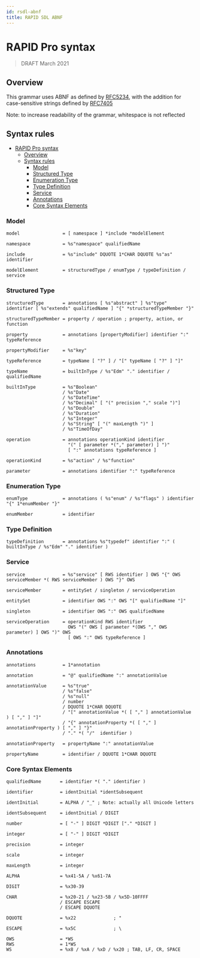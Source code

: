 ```yaml
---
id: rsdl-abnf
title: RAPID SDL ABNF
---
```


# RAPID Pro syntax

> DRAFT
> March 2021

## Overview

This grammar uses ABNF as defined by [RFC5234](https://tools.ietf.org/html/rfc5234), with the addition for case-sensitive strings defined by [RFC7405](https://tools.ietf.org/html/rfc7405)

Note: to increase readability of the grammar, whitespace is not reflected

## Syntax rules

- [RAPID Pro syntax](#rapid-pro-syntax)
  - [Overview](#overview)
  - [Syntax rules](#syntax-rules)
    - [Model](#model)
    - [Structured Type](#structured-type)
    - [Enumeration Type](#enumeration-type)
    - [Type Definition](#type-definition)
    - [Service](#service)
    - [Annotations](#annotations)
    - [Core Syntax Elements](#core-syntax-elements)

### Model

```ABNF
model                = [ namespace ] *include *modelElement

namespace            = %s"namespace" qualifiedName

include              = %s"include" DQUOTE 1*CHAR DQUOTE %s"as" identifier

modelElement         = structuredType / enumType / typeDefinition / service
```

### Structured Type

```ABNF
structuredType       = annotations [ %s"abstract" ] %s"type" identifier [ %s"extends" qualifiedName ] "{" *structuredTypeMember "}"

structuredTypeMember = property / operation ; property, action, or function

property             = annotations [propertyModifier] identifier ":" typeReference

propertyModifier     = %s"key"

typeReference        = typeName [ "?" ] / "[" typeName [ "?" ] "]"

typeName             = builtInType / %s"Edm" "." identifier / qualifiedName

builtInType          = %s"Boolean"
                     / %s"Date"
                     / %s"DateTime"
                     / %s"Decimal" [ "(" precision "," scale ")"]
                     / %s"Double"
                     / %s"Duration"
                     / %s"Integer"
                     / %s"String" [ "(" maxLength ")" ]
                     / %s"TimeOfDay"

operation            = annotations operationKind identifier
                       "(" [ parameter *("," parameter) ] ")"
                       [ ":" annotations typeReference ]

operationKind        = %s"action" / %s"function"

parameter            = annotations identifier ":" typeReference
```

### Enumeration Type

```ABNF
enumType             = annotations ( %s"enum" / %s"flags" ) identifier "{" 1*enumMember "}"

enumMember           = identifier
```

### Type Definition

```ABNF
typeDefinition       = annotations %s"typedef" identifier ":" ( builtInType / %s"Edm" "." identifier )
```

### Service

```ABNF
service              = %s"service" [ RWS identifier ] OWS "{" OWS serviceMember *( RWS serviceMember ) OWS "}" OWS

serviceMember        = entitySet / singleton / serviceOperation

entitySet            = identifier OWS ":" OWS "[" qualifiedName "]"

singleton            = identifier OWS ":" OWS qualifiedName

serviceOperation     = operationKind RWS identifier
                       OWS "(" OWS [ parameter *(OWS "," OWS parameter) ] OWS ")" OWS
                       [ OWS ":" OWS typeReference ]
```

### Annotations

```ABNF
annotations          = 1*annotation

annotation           = "@" qualifiedName ":" annotationValue

annotationValue      = %s"true"
                     / %s"false"
                     / %s"null"
                     / number
                     / DQUOTE 1*CHAR DQUOTE
                     / "[" annotationValue *( [ "," ] annotationValue ) [ "," ] "]"
                     / "{" annotationProperty *( [ "," ] annotationProperty ) [ "," ] "}"
                     / "." *( "/"  identifier )

annotationProperty   = propertyName ":" annotationValue

propertyName         = identifier / DQUOTE 1*CHAR DQUOTE
```

### Core Syntax Elements

```ABNF
qualifiedName       = identifier *( "." identifier )

identifier          = identInitial *identSubsequent

identInitial        = ALPHA / "_" ; Note: actually all Unicode letters

identSubsequent     = identInitial / DIGIT

number              = [ "-" ] DIGIT *DIGIT ["." *DIGIT ]

integer             = [ "-" ] DIGIT *DIGIT

precision           = integer

scale               = integer

maxLength           = integer

ALPHA               = %x41-5A / %x61-7A

DIGIT               = %x30-39

CHAR                = %x20-21 / %x23-5B / %x5D-10FFFF
                    / ESCAPE ESCAPE
                    / ESCAPE DQUOTE

DQUOTE              = %x22              ; "

ESCAPE              = %x5C              ; \

OWS                 = *WS
RWS                 = 1*WS
WS                  = %x8 / %xA / %xD / %x20 ; TAB, LF, CR, SPACE
```
